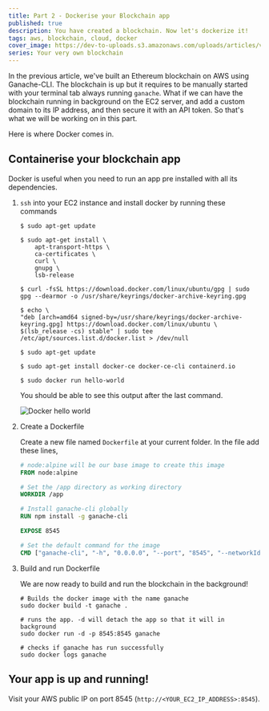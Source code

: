 ```yaml
---
title: Part 2 - Dockerise your Blockchain app
published: true
description: You have created a blockchain. Now let's dockerize it!
tags: aws, blockchain, cloud, docker
cover_image: https://dev-to-uploads.s3.amazonaws.com/uploads/articles/vv865kzcah8f7lc03xc7.jpg
series: Your very own blockchain
---
```


In the previous article, we've built an Ethereum blockchain on AWS using Ganache-CLI. The blockchain is up but it requires to be manually started with your terminal tab always running `ganache`. What if we can have the blockchain running in background on the EC2 server, and add a custom domain to its IP address, and then secure it with an API token. So that's what we will be working on in this part.

Here is where Docker comes in.

## Containerise your blockchain app

Docker is useful when you need to run an app pre installed with all its dependencies.

1. `ssh` into your EC2 instance and install docker by running these commands
    ```shell
    $ sudo apt-get update

    $ sudo apt-get install \
        apt-transport-https \
        ca-certificates \
        curl \
        gnupg \
        lsb-release

    $ curl -fsSL https://download.docker.com/linux/ubuntu/gpg | sudo gpg --dearmor -o /usr/share/keyrings/docker-archive-keyring.gpg

    $ echo \
    "deb [arch=amd64 signed-by=/usr/share/keyrings/docker-archive-keyring.gpg] https://download.docker.com/linux/ubuntu \
    $(lsb_release -cs) stable" | sudo tee /etc/apt/sources.list.d/docker.list > /dev/null

    $ sudo apt-get update

    $ sudo apt-get install docker-ce docker-ce-cli containerd.io

    $ sudo docker run hello-world
    ```
    You should be able to see this output after the last command. 

    ![Docker hello world](https://dev-to-uploads.s3.amazonaws.com/uploads/articles/e41ags1zhnoyd1d32i7o.png)

2. Create a Dockerfile

    Create a new file named `Dockerfile` at your current folder. In the file add these lines,

    ```dockerfile
    # node:alpine will be our base image to create this image
    FROM node:alpine

    # Set the /app directory as working directory
    WORKDIR /app

    # Install ganache-cli globally
    RUN npm install -g ganache-cli

    EXPOSE 8545

    # Set the default command for the image
    CMD ["ganache-cli", "-h", "0.0.0.0", "--port", "8545", "--networkId", "5777"] 
    ```

3. Build and run Dockerfile

    We are now ready to build and run the blockchain in the background!

    ```shell
    # Builds the docker image with the name ganache
    sudo docker build -t ganache .

    # runs the app. -d will detach the app so that it will in background
    sudo docker run -d -p 8545:8545 ganache

    # checks if ganache has run successfully
    sudo docker logs ganache
    ```

## Your app is up and running!

Visit your AWS public IP on port 8545 (`http://<YOUR_EC2_IP_ADDRESS>:8545`).
